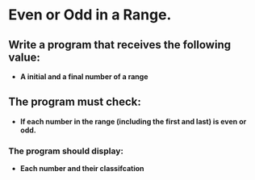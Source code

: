 # Even or Odd in a Range.

## Write a program that receives the following value:
* **A initial and a final number of a range**

## The program must check:
* **If each number in the range (including the first and last) is even or odd.**

### The program should display:
* **Each number and their classifcation**